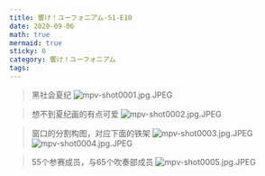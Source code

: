 ```yaml
---
title: 響け！ユーフォニアム-S1-E10
date: 2020-09-06
math: true
mermaid: true
sticky: 0
category: 響け！ユーフォニアム
tags:
---
```


> 黑社会夏纪
![mpv-shot0001.jpg.JPEG](https://filebed.cellargalaxy.workers.dev/blog/spirit/響け！ユーフォニアム/S1/E10/20200906/mpv-shot0001.jpg.JPEG)

> 想不到夏纪画的有点可爱
![mpv-shot0002.jpg.JPEG](https://filebed.cellargalaxy.workers.dev/blog/spirit/響け！ユーフォニアム/S1/E10/20200906/mpv-shot0002.jpg.JPEG)

> 窗口的分割构图，对应下面的铁架
![mpv-shot0003.jpg.JPEG](https://filebed.cellargalaxy.workers.dev/blog/spirit/響け！ユーフォニアム/S1/E10/20200906/mpv-shot0003.jpg.JPEG)  
![mpv-shot0004.jpg.JPEG](https://filebed.cellargalaxy.workers.dev/blog/spirit/響け！ユーフォニアム/S1/E10/20200906/mpv-shot0004.jpg.JPEG)  

> 55个参赛成员，与65个吹奏部成员
![mpv-shot0005.jpg.JPEG](https://filebed.cellargalaxy.workers.dev/blog/spirit/響け！ユーフォニアム/S1/E10/20200906/mpv-shot0005.jpg.JPEG)